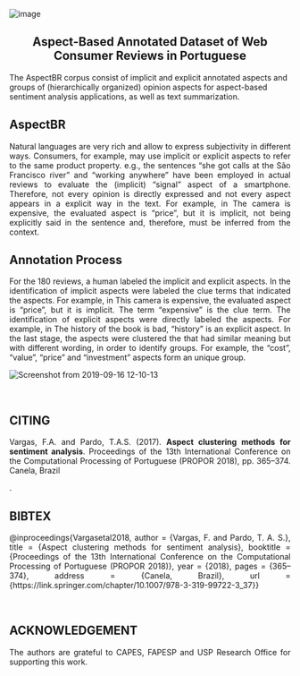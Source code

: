 ![image](https://user-images.githubusercontent.com/19657817/183250300-0cd26336-b33e-4353-ba9d-31f6f36181da.png)


<h2 align="center"> Aspect-Based Annotated Dataset of Web Consumer Reviews in Portuguese </h2>  


The AspectBR corpus consist of implicit and explicit annotated aspects and  groups of (hierarchically organized) opinion aspects for aspect-based sentiment analysis applications, as well as text summarization.

<h2 align="left"> AspectBR </h2>

<p align="justify"> Natural languages are very rich and allow to express subjectivity in different ways. Consumers, for example, may use implicit or explicit aspects to refer to the same product property. e.g., the sentences “she got calls at the São Francisco river” and “working anywhere” have been employed in actual reviews to evaluate the (implicit) “signal” aspect of a smartphone. Therefore, not every opinion is directly expressed and not every aspect appears in a explicit way in the text. For example, in The camera is expensive, the evaluated aspect is “price”, but it is implicit, not being explicitly said in the sentence and, therefore, must be inferred from the context.</p> 


<h2 align="left"> Annotation Process</h2>

<p align="justify"> For the 180 reviews, a human labeled the implicit and explicit aspects. In the identification of implicit aspects were labeled the clue terms that indicated the aspects. For example, in This camera is expensive, the evaluated aspect is “price”, but it is implicit. The term “expensive” is the clue term. The identification of explicit aspects were directly labeled the aspects. For example, in The history of the book is bad, “history” is an explicit aspect. In the last stage, the aspects were clustered the that had similar meaning but with different wording, in order to identify groups. For example, the “cost”, “value”, “price” and “investment” aspects form an unique group.</p> 

![Screenshot from 2019-09-16 12-10-13](https://user-images.githubusercontent.com/19657817/64970781-d7d33c00-d87c-11e9-9eba-50924b62c754.png)

<br>

<h2 align="left"> CITING</h2>

<p align="justify"> Vargas, F.A. and Pardo, T.A.S. (2017). <b>Aspect clustering methods for sentiment analysis</b>. Proceedings of the 13th International Conference on the Computational Processing of Portuguese (PROPOR 2018), pp. 365–374. Canela, Brazil </p>. 

<br>

<h2 align="left">BIBTEX</h2>
<p align="justify"> 
@inproceedings{Vargasetal2018,
 author = {Vargas, F. and Pardo, T. A. S.},
 title = {Aspect clustering methods for sentiment analysis},
 booktitle = {Proceedings of the 13th International Conference on the Computational Processing of Portuguese (PROPOR 2018)},
 year = {2018},
 pages = {365–374},
 address = {Canela, Brazil},
 url = {https://link.springer.com/chapter/10.1007/978-3-319-99722-3_37}}
</p>

<br>

<h2 align="left"> ACKNOWLEDGEMENT </h2>
<p align="justify">
The authors are grateful to CAPES, FAPESP and USP Research Office for supporting this work.
</p>
